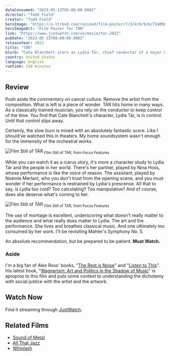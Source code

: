 ```yaml
---
dateConsumed: "2023-05-13T03:00:00.000Z"
director: "Todd Field"
creator: "Todd Field"
heroImage: "https://a.ltrbxd.com/resized/film-poster/7/3/4/0/9/6/734096-tar-0-230-0-345-crop.jpg?v=e6d8348cff"
heroImageAlt: "Film Poster for TÁR"
link: "https://www.justwatch.com/us/movie/tar-2022"
pubDate: "2023-05-23T08:00:00.000Z"
releaseYear: 2022
title: "TÁR"
blurb: "Cate Blanchett stars as Lydia Tár, chief conductor of a major German orchestra. In a strongly, yet still and resounding piece that leaves you contemplating why we stopped tolerating bad people making good art, and if that's ok."
country: United States
language: English
runtime: 158 minutes
---
```


## Review

Push aside the commentary on cancel culture. Remove the artist from the composition. What is left is a piece of wonder. TÁR hits home in many ways. As a classically trained musician, you rely on the conductor to keep control of the time. You find that Cate Blanchett's character, Lydia Tár, is in control. Until that control slips away.

Certainly, the slow burn is mixed with an absolutely fantastic score. Like I should've watched this in theaters. My home soundsystem wasn't enough for the immensity of the orchestral works.

![Film Still of TÁR](https://film-grab.com/wp-content/uploads/photo-gallery/Tar_22.jpg?bwg=1680016802)
<sub>Film Still of TÁR, from Focus Features</sub>

While you can watch it as a icarus story, it's more a character study to Lydia Tár and the people in her world. There's her partner, played by Nina Hoss, whose performance is like the voice of reason. The assistant, played by Noémie Merlant, who you don't trust from the opening scene, and you must wonder if her performance is restrained by Lydia's prescense. All that to say, is Lydia too cold? Too calculating? Too manipulative? And of course, does she deserve what's coming to her.

![Film Still of TÁR](https://film-grab.com/wp-content/uploads/photo-gallery/Tar_03.jpg?bwg=1680016803)
<sub>Film Still of TÁR, from Focus Features</sub>

The use of montage is excellent, underscoring what doesn't really matter to the audience and what really does matter to Lydia. The art and the performance. She lives and breathes classical music. And one ultimately too consumed by her work. I'll be revisiting Mahler's Symphony No. 5.

An absolute recommendation, but be prepared to be patient. **Must Watch.**

### Aside

I'm a big fan of Alex Ross' books, "[The Rest is Noise](https://amzn.to/4236ZLF)" and "[Listen to This](https://amzn.to/422Gwha)". His latest book, "[Wagnerism: Art and Politics in the Shadow of Music](https://amzn.to/45u6wVy)" is apropros to this film and puts some context to understanding the dichotemy with social justice with the artist and the artwork.

## Watch Now

Find it streaming through [JustWatch](https://www.justwatch.com/us/movie/tar-2022).

## Related Films

- [Sound of Metal](https://www.justwatch.com/us/movie/sound-of-metal)
- [All That Jazz](https://www.justwatch.com/us/movie/all-that-jazz)
- [Whiplash](https://www.justwatch.com/us/movie/whiplash)
